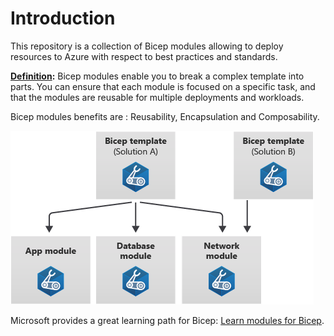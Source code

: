 # Introduction 
This repository is a collection of Bicep modules allowing to deploy resources to Azure with respect to best practices and standards.

**<u>Definition</u>:** Bicep modules enable you to break a complex template into parts. You can ensure that each module is focused on a specific task, and that the modules are reusable for multiple deployments and workloads.

Bicep modules benefits are : Reusability, Encapsulation and Composability.

![Bicep templates modules](docs/bicep-templates-modules.png)

Microsoft provides a great learning path for Bicep: <a href="https://learn.microsoft.com/en-us/azure/azure-resource-manager/bicep/learn-bicep" target="_blank">Learn modules for Bicep</a>.
